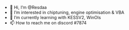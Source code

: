 - 👋 Hi, I’m @Resdaa
- 👀 I’m interested in chiptuning, engine optimisation & VBA
- 🌱 I’m currently learning with KESSV2, WinOls
- 📫 How to reach me on discord #7874

<!---
Resdaa/Resdaa is a ✨ special ✨ repository because its `README.md` (this file) appears on your GitHub profile.
You can click the Preview link to take a look at your changes.
--->
